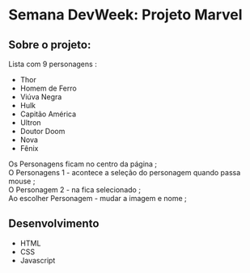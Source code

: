 # Semana DevWeek: Projeto Marvel
## Sobre o projeto:
Lista com 9 personagens :
<ul>
<li>Thor</li>
<li>Homem de Ferro</li>
<li>Viúva Negra</li>
<li>Hulk</li>
<li>Capitão América</li>
<li>Ultron</li>
<li>Doutor Doom</li>
<li>Nova</li>
<li>Fênix</li>
</ul>

Os Personagens ficam no centro da página ;<br>
O Personagens 1 - acontece a seleção do personagem quando passa mouse ;<br>
O Personagem 2 - na fica selecionado ;<br>
Ao escolher Personagem - mudar a imagem e nome ;<br>

## Desenvolvimento 
<ul>
<li>HTML</li>
<li>CSS</li>
<li>Javascript</li>
</ul>

